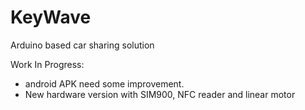 # KeyWave
Arduino based car sharing solution

Work In Progress:
- android APK need some improvement. 
- New hardware version with SIM900, NFC reader and linear motor 

